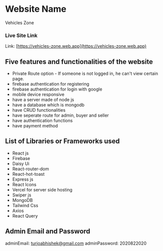 
# Website Name

Vehicles Zone

### Live Site Link

Link: [https://vehicles-zone.web.app](https://vehicles-zone.web.app)

## Five features and functionalities of the website

* Private Route option - If someone is not logged in, he can't view certain page.
* firebase authentication for registering
* firebase authentication for login with google
* mobile device responsive
* have a server made of node js
* have a database which is mongodb
* have CRUD functionalities
* have seperate route for admin, buyer and seller
* have authentication functions
* have payment method

## List of Libraries or Frameworks used

* React js
* Firebase
* Daisy Ui
* React-router-dom
* React-hot-toast
* Express js
* React Icons
* Vercel for server side hosting
* Swiper js
* MongoDB
* Tailwind Css
* Axios
* React Query


## Admin Email and Password

adminEmail: turjoabhishek@gmail.com
adminPassword: 2020822020